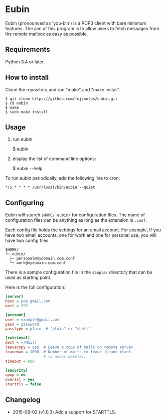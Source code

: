 Eubin
=====

Eubin (pronounced as 'you-bin') is a POP3 client with bare
minimum features. The aim of this program is to allow users
to fetch messages from the remote mailbox as easy as possible.

Requirements
------------

Python 3.4 or later.

How to install
--------------

Clone the repository and run "make" and "make install".

    $ git clone https://github.com/fujimotos/eubin.git
    $ cd eubin
    $ make
    $ sudo make install

Usage
-----

1) run eubin

    $ eubin

2) display the list of command line options:

    $ eubin --help

To run eubin periodically, add the following line to cron:

    */5 * * * * /usr/local/bin/eubin --quiet

Configuring
-----------

Eubin will search `$HOME/.eubin/` for configuration files.
The name of configuration files can be anything as long as
the extension is `.conf`.

Each config file holds the settings for an email account.
For example, If you have two email accounts, one for work
and one for personal use, you will have two config files:

    $HOME/
    └─.eubin/
      ├─ personal@mydomain.com.conf
      └─ work@mydomain.com.conf

There is a sample configuration file in the `sample/` directory
that can be used as starting point.

Here is the full configuration:

```INI
[server]
host = pop.gmail.com
port = 995

[account]
user = example@gmail.com
pass = password
passtype = plain  # "plain" or "shell"

[retrieval]
dest = ~/Mail/
leavecopy = yes  # Leave a copy of mails on remote server.
leavemax = 1000  # Number of mails to leave (Leave blank
                 # to never delete).
timeout = 600

[security]
apop = no
overssl = yes
starttls = false
```

Changelog
---------

* 2015-08-02 (v1.0.3) Add a support for STARTTLS.
